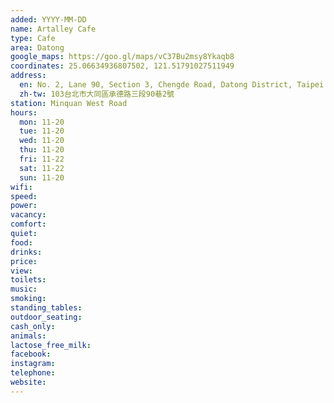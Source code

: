 ```yaml
---
added: YYYY-MM-DD
name: Artalley Cafe
type: Cafe
area: Datong
google_maps: https://goo.gl/maps/vC37Bu2msy8Ykaqb8
coordinates: 25.06634936807502, 121.51791027511949
address:
  en: No. 2, Lane 90, Section 3, Chengde Road, Datong District, Taipei City, 103
  zh-tw: 103台北市大同區承德路三段90巷2號
station: Minquan West Road
hours:
  mon: 11-20
  tue: 11-20
  wed: 11-20
  thu: 11-20
  fri: 11-22
  sat: 11-22
  sun: 11-20
wifi: 
speed: 
power: 
vacancy: 
comfort: 
quiet: 
food: 
drinks: 
price: 
view: 
toilets: 
music: 
smoking: 
standing_tables: 
outdoor_seating: 
cash_only: 
animals: 
lactose_free_milk: 
facebook: 
instagram: 
telephone: 
website: 
---
```

